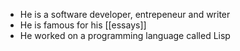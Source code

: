 - He is a software developer, entrepeneur and writer
- He is famous for his [[essays]]
- He worked on a programming language called Lisp